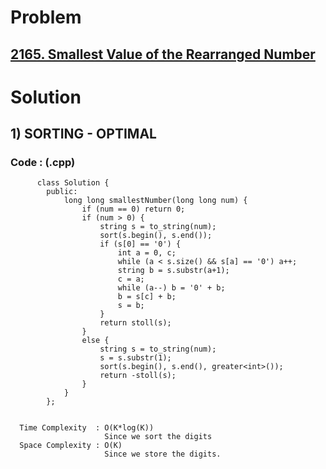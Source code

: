 # Problem

## [2165. Smallest Value of the Rearranged Number](https://leetcode.com/problems/smallest-value-of-the-rearranged-number/)


# Solution 

## 1) SORTING - OPTIMAL

       
      
      
   ### Code : (.cpp)
    
          class Solution {
            public:
                long long smallestNumber(long long num) {
                    if (num == 0) return 0;
                    if (num > 0) {
                        string s = to_string(num);
                        sort(s.begin(), s.end());
                        if (s[0] == '0') {
                            int a = 0, c;
                            while (a < s.size() && s[a] == '0') a++;
                            string b = s.substr(a+1);
                            c = a;
                            while (a--) b = '0' + b;
                            b = s[c] + b;
                            s = b;
                        }
                        return stoll(s);
                    }
                    else {
                        string s = to_string(num);
                        s = s.substr(1);
                        sort(s.begin(), s.end(), greater<int>());
                        return -stoll(s);
                    }
                }
            };

 
      Time Complexity  : O(K*log(K)) 
                         Since we sort the digits
      Space Complexity : O(K)
                         Since we store the digits.
